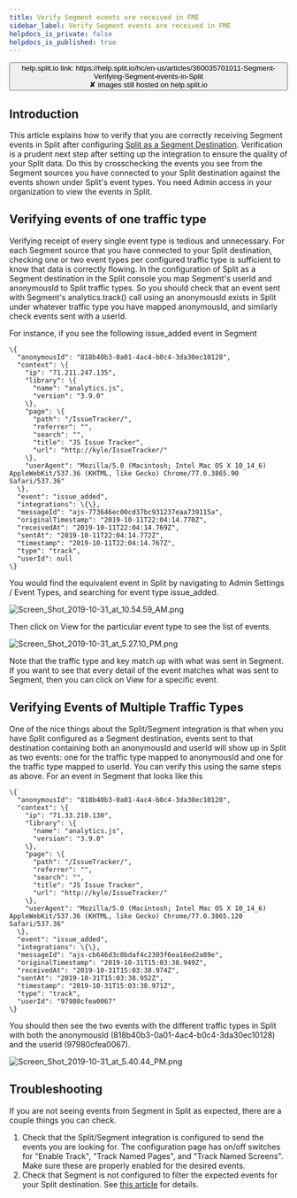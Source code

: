 ```yaml
---
title: Verify Segment events are received in FME
sidebar_label: Verify Segment events are received in FME
helpdocs_is_private: false
helpdocs_is_published: true
---
```


<p>
  <button style={{borderRadius:'8px', border:'1px', fontFamily:'Courier New', fontWeight:'800', textAlign:'left'}}> help.split.io link: https://help.split.io/hc/en-us/articles/360035701011-Segment-Verifying-Segment-events-in-Split <br /> ✘ images still hosted on help.split.io </button>
</p>

<h2 id="h_01JFM1XH73JHP858PG9CY6M8B9">Introduction</h2>
<p>
  This article explains how to verify that you are correctly receiving Segment
  events in Split after configuring
  <a href="https://help.split.io/hc/en-us/articles/360020742532-Segment#split-as-a-destination" target="_self">Split as a Segment Destination</a>.
  Verification is a prudent next step after setting up the integration to ensure
  the quality of your Split data. Do this by crosschecking the events you see from
  the Segment sources you have connected to your Split destination against the
  events shown under Split's event types. You need Admin access in your organization
  to view the events in Split.
</p>
<h2 id="h_01JFM1XH73KKRKV195DZKNB3H6">Verifying events of one traffic type</h2>
<p>
  Verifying receipt of every single event type is tedious and unnecessary. For
  each Segment source that you have connected to your Split destination, checking
  one or two event types per configured traffic type is sufficient to know that
  data is correctly flowing. In the configuration of Split as a Segment destination
  in the Split console you map Segment's userId and anonymousId to Split traffic
  types. So you should check that an event sent with Segment's analytics.track()
  call using an anonymousId exists in Split under whatever traffic type you have
  mapped anonymousId, and similarly check events sent with a userId.
</p>
<p>
  For instance, if you see the following issue_added event in Segment
</p>
<pre><code>\{
  "anonymousId": "818b40b3-0a01-4ac4-b0c4-3da30ec10128",
  "context": \{
    "ip": "71.211.247.135",
    "library": \{
      "name": "analytics.js",
      "version": "3.9.0"
    \},
    "page": \{
      "path": "/IssueTracker/",
      "referrer": "",
      "search": "",
      "title": "JS Issue Tracker",
      "url": "http://kyle/IssueTracker/"
    \},
    "userAgent": "Mozilla/5.0 (Macintosh; Intel Mac OS X 10_14_6) AppleWebKit/537.36 (KHTML, like Gecko) Chrome/77.0.3865.90 Safari/537.36"
  \},
  "event": "issue_added",
  "integrations": \{\},
  "messageId": "ajs-773646ec00cd37bc931237eaa739115a",
  "originalTimestamp": "2019-10-11T22:04:14.770Z",
  "receivedAt": "2019-10-11T22:04:14.769Z",
  "sentAt": "2019-10-11T22:04:14.772Z",
  "timestamp": "2019-10-11T22:04:14.767Z",
  "type": "track",
  "userId": null
\}</code></pre>
<div>
  You would find the equivalent event in Split by navigating to Admin Settings / Event Types, and searching for event type issue_added.
</div>
<p>
  <img src="https://help.split.io/hc/article_attachments/360042026771/Screen_Shot_2019-10-31_at_10.54.59_AM.png" alt="Screen_Shot_2019-10-31_at_10.54.59_AM.png" />
</p>
<p>
  Then click on View for the particular event type to see the list of events.
</p>
<p>
  <img src="https://help.split.io/hc/article_attachments/360042025872/Screen_Shot_2019-10-31_at_5.27.10_PM.png" alt="Screen_Shot_2019-10-31_at_5.27.10_PM.png" />
</p>
<p>
  Note that the traffic type and key match up with what was sent in Segment. If
  you want to see that every detail of the event matches what was sent to Segment,
  then you can click on View for a specific event.
</p>
<h2 id="h_01JFM1XH73R469HPPV0NXNW8V3">Verifying Events of Multiple Traffic Types</h2>
<p>
  One of the nice things about the Split/Segment integration is that when you have
  Split configured as a Segment destination, events sent to that destination containing
  both an anonymousId and userId will show up in Split as two events: one for the
  traffic type mapped to anonymousId and one for the traffic type mapped to userId.
  You can verify this using the same steps as above. For an event in Segment that
  looks like this
</p>
<pre><code>\{
  "anonymousId": "818b40b3-0a01-4ac4-b0c4-3da30ec10128",
  "context": \{
    "ip": "71.33.210.130",
    "library": \{
      "name": "analytics.js",
      "version": "3.9.0"
    \},
    "page": \{
      "path": "/IssueTracker/",
      "referrer": "",
      "search": "",
      "title": "JS Issue Tracker",
      "url": "http://kyle/IssueTracker/"
    \},
    "userAgent": "Mozilla/5.0 (Macintosh; Intel Mac OS X 10_14_6) AppleWebKit/537.36 (KHTML, like Gecko) Chrome/77.0.3865.120 Safari/537.36"
  \},
  "event": "issue_added",
  "integrations": \{\},
  "messageId": "ajs-cb646d3c8bdaf4c2303f6ea16ed2a89e",
  "originalTimestamp": "2019-10-31T15:03:38.949Z",
  "receivedAt": "2019-10-31T15:03:38.974Z",
  "sentAt": "2019-10-31T15:03:38.952Z",
  "timestamp": "2019-10-31T15:03:38.971Z",
  "type": "track",
  "userId": "97980cfea0067"
\}</code></pre>
<p>
  You should then see the two events with the different traffic types in Split
  with both the anonymousId (818b40b3-0a01-4ac4-b0c4-3da30ec10128) and the userId
  (97980cfea0067).
</p>
<p>
  <img src="https://help.split.io/hc/article_attachments/360042027152/Screen_Shot_2019-10-31_at_5.40.44_PM.png" alt="Screen_Shot_2019-10-31_at_5.40.44_PM.png" />
</p>
<h2 id="h_01JFM1XH73QTK5TTZ4YGFKVEQJ">Troubleshooting</h2>
<p>
  If you are not seeing events from Segment in Split as expected, there are a couple
  things you can check.
</p>
<ol>
  <li>
    Check that the Split/Segment integration is configured to send the events
    you are looking for. The configuration page has on/off switches for "Enable
    Track", "Track Named Pages", and "Track Named Screens". Make sure these are
    properly enabled for the desired events.
  </li>
  <li>
    Check that Segment is not configured to filter the expected events for your
    Split destination. See
    <a href="https://help.split.io/hc/en-us/articles/360034941652-Segment-Segment-Events-Are-Not-Shown-in-Split" target="_self">this article</a>
    for details.
  </li>
</ol>